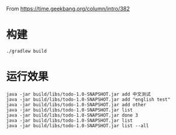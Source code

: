From https://time.geekbang.org/column/intro/382

# 构建

```
./gradlew build
```

# 运行效果

```
java -jar build/libs/todo-1.0-SNAPSHOT.jar add 中文测试
java -jar build/libs/todo-1.0-SNAPSHOT.jar add "english test"
java -jar build/libs/todo-1.0-SNAPSHOT.jar add other
java -jar build/libs/todo-1.0-SNAPSHOT.jar list
java -jar build/libs/todo-1.0-SNAPSHOT.jar done 3
java -jar build/libs/todo-1.0-SNAPSHOT.jar list
java -jar build/libs/todo-1.0-SNAPSHOT.jar list --all
```

